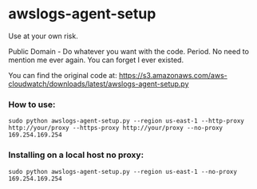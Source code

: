 # awslogs-agent-setup
Use at your own risk. 

Public Domain - Do whatever you want with the code. Period. No need to mention me ever again. You can forget I ever existed.

You can find the original code at: https://s3.amazonaws.com/aws-cloudwatch/downloads/latest/awslogs-agent-setup.py

### How to use: 
```
sudo python awslogs-agent-setup.py --region us-east-1 --http-proxy http://your/proxy --https-proxy http://your/proxy --no-proxy 169.254.169.254
```

### Installing on a local host no proxy: 
```
sudo python awslogs-agent-setup.py --region us-east-1 --no-proxy 169.254.169.254
```



